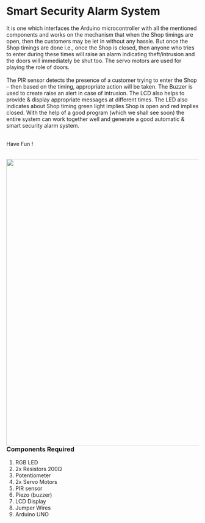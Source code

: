 <h1>Smart Security Alarm System</h1>

<div>
    <p>It is one which interfaces the Arduino microcontroller with all the mentioned components and works on the mechanism that when the Shop timings are open, then the customers may be let in without any hassle. But once the Shop timings are done i.e., once the Shop is closed, then anyone who tries to enter during these times will raise an alarm indicating theft/intrusion and the doors will immediately be shut too. The servo motors are used for playing the role of doors.<br><br> The PIR sensor detects the presence of a customer trying to enter the Shop – then based on the timing, appropriate action will be taken. The Buzzer is used to create raise an alert in case of intrusion. The LCD also helps to provide & display appropriate messages at different times. The LED also indicates about Shop timing green light implies Shop is open and red implies closed. With the help of a good program (which we shall see soon) the entire system can work together well and generate a good automatic & smart security alarm system.<br><br>
        
      
  Have Fun !</p>
    <br>
    <img width=750 align=right src="https://github.com/Curovearth/Dive-into-Electronics/blob/main/Intermediate%202/02-Smart%20Security%20Alarm%20System/circuit.png">
  <h3>Components Required</h3>
  <ol>
    <li>RGB LED</li>
    <li>2x Resistors 200Ω</li>
    <li>Potentiometer</li>
    <li>2x Servo Motors</li>
    <li>PIR sensor</li>
    <li>Piezo (buzzer)</li>
    <li>LCD Display</li>
    <li>Jumper Wires</li>
    <li>Arduino UNO</li>
  </ol>
    
</div>

